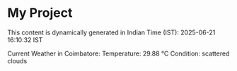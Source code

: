 # My Project

This content is dynamically generated in Indian Time (IST): 2025-06-21 16:10:32 IST


Current Weather in Coimbatore:
Temperature: 29.88 °C
Condition: scattered clouds
